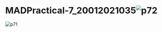 # MADPractical-7_20012021035![p72](https://user-images.githubusercontent.com/110654867/199244065-f1ff7963-45c0-41e2-b14f-25a54cbcf0f4.jpeg)
![p71](https://user-images.githubusercontent.com/110654867/199244074-96f46c4c-b504-4979-b96d-af5464bc1776.jpeg)
